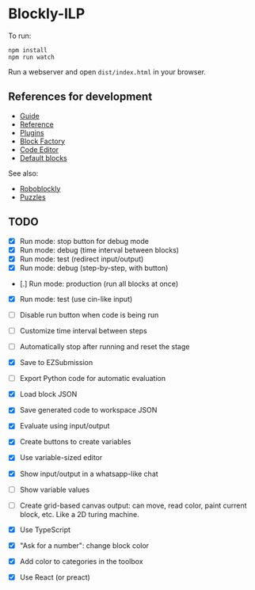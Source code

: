# Blockly-ILP

To run:

```
npm install
npm run watch
```

Run a webserver and open `dist/index.html` in your browser.

## References for development

- [Guide](https://developers.google.com/blockly/guides/overview)
- [Reference](https://developers.google.com/blockly/reference/js/blockly)
- [Plugins](https://google.github.io/blockly-samples/)
- [Block Factory](https://blockly-demo.appspot.com/static/demos/blockfactory/index.html)
- [Code Editor](https://blockly-demo.appspot.com/static/demos/code/index.html)
- [Default blocks](https://github.com/google/blockly/tree/develop/blocks)

See also:

- [Roboblockly](https://roboblocky.com/curriculum/hourofcode/coding/3.php)
- [Puzzles](https://teachinglondoncomputing.org/puzzles/)

## TODO

- [x] Run mode: stop button for debug mode
- [x] Run mode: debug (time interval between blocks)
- [x] Run mode: test (redirect input/output)
- [x] Run mode: debug (step-by-step, with button)
- [.] Run mode: production (run all blocks at once)
- [x] Run mode: test (use cin-like input)
- [ ] Disable run button when code is being run
- [ ] Customize time interval between steps
- [ ] Automatically stop after running and reset the stage

- [x] Save to EZSubmission
- [ ] Export Python code for automatic evaluation

- [x] Load block JSON
- [x] Save generated code to workspace JSON
- [x] Evaluate using input/output
- [x] Create buttons to create variables

- [x] Use variable-sized editor
- [x] Show input/output in a whatsapp-like chat
- [ ] Show variable values

- [ ] Create grid-based canvas output: can move, read color, paint current block, etc. Like a 2D turing machine.

- [x] Use TypeScript
- [x] "Ask for a number": change block color
- [x] Add color to categories in the toolbox
- [x] Use React (or preact)
